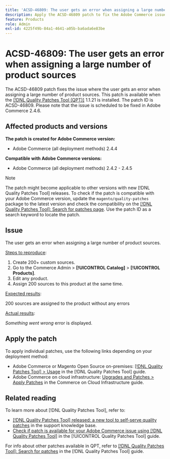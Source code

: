```yaml
---
title: 'ACSD-46809: The user gets an error when assigning a large number of product sources'
description: Apply the ACSD-46809 patch to fix the Adobe Commerce issue where the user gets an error when assigning a large number of product sources.
feature: Products
role: Admin
exl-id: 4225f49b-84a1-4641-a05b-ba6ada6e83be
---
```

# ACSD-46809: The user gets an error when assigning a large number of product sources

The ACSD-46809 patch fixes the issue where the user gets an error when assigning a large number of product sources. This patch is available when the [[!DNL Quality Patches Tool (QPT)]](https://experienceleague.adobe.com/en/docs/commerce-knowledge-base/kb/announcements/commerce-announcements/magento-quality-patches-released-new-tool-to-self-serve-quality-patches) 1.1.21 is installed. The patch ID is ACSD-46809. Please note that the issue is scheduled to be fixed in Adobe Commerce 2.4.6.

## Affected products and versions

**The patch is created for Adobe Commerce version:**

* Adobe Commerce (all deployment methods)  2.4.4

**Compatible with Adobe Commerce versions:**

* Adobe Commerce (all deployment methods) 2.4.2 - 2.4.5

>[!NOTE]
>
>The patch might become applicable to other versions with new [!DNL Quality Patches Tool] releases. To check if the patch is compatible with your Adobe Commerce version, update the `magento/quality-patches` package to the latest version and check the compatibility on the [[!DNL Quality Patches Tool]: Search for patches page](https://experienceleague.adobe.com/tools/commerce-quality-patches/index.html). Use the patch ID as a search keyword to locate the patch.

## Issue

The user gets an error when assigning a large number of product sources.

<u>Steps to reproduce</u>:

1. Create 200+ custom sources.
1. Go to the Commerce Admin > **[!UICONTROL Catalog]** > **[!UICONTROL Products]**.
1. Edit any product.
1. Assign 200 sources to this product at the same time.

<u>Expected results</u>:

200 sources are assigned to the product without any errors

<u>Actual results</u>:

*Something went wrong* error is displayed.

## Apply the patch

To apply individual patches, use the following links depending on your deployment method:

* Adobe Commerce or Magento Open Source on-premises: [[!DNL Quality Patches Tool] > Usage](/help/tools/quality-patches-tool/usage.md) in the [!DNL Quality Patches Tool] guide.
* Adobe Commerce on cloud infrastructure: [Upgrades and Patches > Apply Patches](https://experienceleague.adobe.com/docs/commerce-cloud-service/user-guide/develop/upgrade/apply-patches.html) in the Commerce on Cloud Infrastructure guide.

## Related reading

To learn more about [!DNL Quality Patches Tool], refer to:

* [[!DNL Quality Patches Tool] released: a new tool to self-serve quality patches](https://experienceleague.adobe.com/en/docs/commerce-knowledge-base/kb/announcements/commerce-announcements/magento-quality-patches-released-new-tool-to-self-serve-quality-patches) in the support knowledge base.
* [Check if patch is available for your Adobe Commerce issue using [!DNL Quality Patches Tool]](/help/tools/quality-patches-tool/patches-available-in-qpt/check-patch-for-magento-issue-with-magento-quality-patches.md) in the [!UICONTROL Quality Patches Tool] guide.


For info about other patches available in QPT, refer to [[!DNL Quality Patches Tool]: Search for patches](https://experienceleague.adobe.com/tools/commerce-quality-patches/index.html) in the [!DNL Quality Patches Tool] guide.
